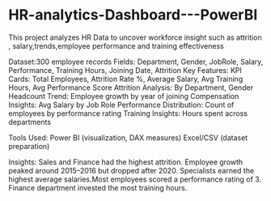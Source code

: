 # HR-analytics-Dashboard---PowerBI
This project analyzes HR Data to uncover workforce insight such as attrition , salary,trends,employee performance and training effectiveness

Dataset:300 
employee records
Fields: Department, Gender, JobRole, Salary, Performance, Training Hours, Joining Date, Attrition
Key Features:
KPI Cards: Total Employees, Attrition Rate %, Average Salary, Avg Training Hours, Avg Performance Score 
Attrition Analysis: By Department, Gender 
Headcount Trend: Employee growth by year of joining 
Compensation Insights: Avg Salary by Job Role 
Performance Distribution: Count of employees by performance rating 
Training Insights: Hours spent across departments

Tools Used:
Power BI (visualization, DAX measures)
Excel/CSV (dataset preparation)

Insights:
Sales and Finance had the highest attrition.
Employee growth peaked around 2015–2016 but dropped after 2020.
Specialists earned the highest average salaries.Most employees scored a performance rating of 3.
Finance department invested the most training hours.
